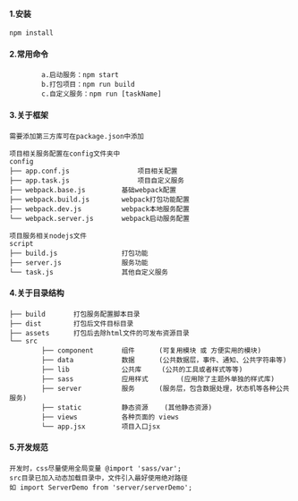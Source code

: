 #### 1.安装
	npm install

#### 2.常用命令
			a.启动服务：npm start
			b.打包项目：npm run build
			c.自定义服务：npm run [taskName]

#### 3.关于框架

	需要添加第三方库可在package.json中添加

	项目相关服务配置在config文件夹中
	config
	├── app.conf.js					项目相关配置
	├── app.task.js					项目自定义服务
	├── webpack.base.js			基础webpack配置
	├── webpack.build.js		webpack打包功能配置
	├── webpack.dev.js			webpack本地服务配置
	└── webpack.server.js		webpack启动服务配置

	项目服务相关nodejs文件
	script
	├── build.js				打包功能  
	├── server.js				服务功能  
	└── task.js					其他自定义服务

#### 4.关于目录结构

	├── build		打包服务配置脚本目录
	├── dist		打包后文件目标目录
	├── assets		打包后去除html文件的可发布资源目录
	└── src
			├── component		组件		(可复用模块 或 方便实用的模块)
			├── data			数据		(公共数据层，事件、通知、公共字符串等)
			├── lib				公共库		(公共的工具或者样式等等)
			├── sass			应用样式		(应用除了主题外单独的样式库)
			├── server			服务		(服务层，包含数据处理，状态机等各种公共服务)
			├── static			静态资源	(其他静态资源)
			├── views			各种页面的 views
			└── app.jsx			项目入口jsx

#### 5.开发规范

	开发时，css尽量使用全局变量 @import 'sass/var';
	src目录已加入动态加载目录中，文件引入最好使用绝对路径
	如 import ServerDemo from 'server/serverDemo';
